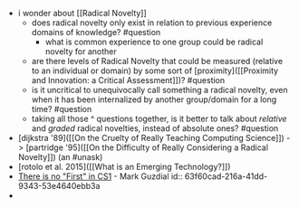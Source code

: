 - i wonder about [[Radical Novelty]]
	- does radical novelty only exist in relation to previous experience domains of knowledge? #question
		- what is common experience to one group could be radical novelty for another
	- are there levels of Radical Novelty that could be measured (relative to an individual or domain) by some sort of [proximity]([[Proximity and Innovation: a Critical Assessment]])? #question
	- is it uncritical to unequivocally call something a radical novelty, even when it has been internalized by another group/domain for a long time? #question
	- taking all those ^ questions together, is it better to talk about _relative_ and _graded_ radical novelties, instead of absolute ones? #question
- [dijkstra '89]([[On the Cruelty of Really Teaching Computing Science]]) -> [partridge '95]([[On the Difficulty of Really Considering a Radical Novelty]]) (an #unask)
- [rotolo et al. 2015]([[What is an Emerging Technology?]])
- [There is no "First" in CS1](https://computinged.wordpress.com/2010/11/27/there-is-no-first-in-cs1/) - Mark Guzdial
  id:: 63f60cad-216a-41dd-9343-53e4640ebb3a
-